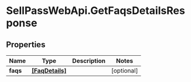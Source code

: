 # SellPassWebApi.GetFaqsDetailsResponse

## Properties

Name | Type | Description | Notes
------------ | ------------- | ------------- | -------------
**faqs** | [**[FaqDetails]**](FaqDetails.md) |  | [optional] 


